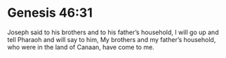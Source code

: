 # Genesis 46:31

Joseph said to his brothers and to his father’s household, I will go up and tell Pharaoh and will say to him, My brothers and my father’s household, who were in the land of Canaan, have come to me.
